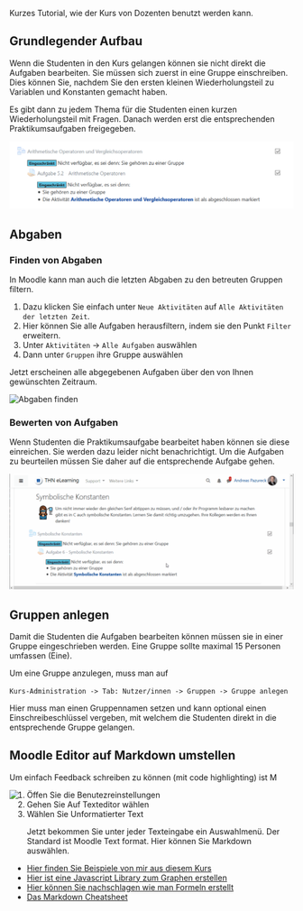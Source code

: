 Kurzes Tutorial, wie der Kurs von Dozenten benutzt werden kann.

## Grundlegender Aufbau

Wenn die Studenten in den Kurs gelangen können sie nicht direkt die Aufgaben bearbeiten. Sie müssen sich zuerst in eine Gruppe einschreiben. Dies können Sie, nachdem Sie den ersten kleinen Wiederholungsteil zu Variablen und Konstanten gemacht haben.

Es gibt dann zu jedem Thema für die Studenten einen kurzen Wiederholungsteil mit Fragen. Danach werden erst die entsprechenden Praktikumsaufgaben freigegeben.

![Praktikumsaufgabe](https://raw.githubusercontent.com/apazureck/Info1Praktikum/master/moodlekurs/ablauf_praktikumsaufgabe.PNG)

## Abgaben

### Finden von Abgaben

In Moodle kann man auch die letzten Abgaben zu den betreuten Gruppen filtern. 

1. Dazu klicken Sie einfach unter `Neue Aktivitäten` auf `Alle Aktivitäten der letzten Zeit`. 
2. Hier können Sie alle Aufgaben herausfiltern, indem sie den Punkt `Filter` erweitern.
3. Unter `Aktivitäten` -> `Alle Aufgaben` auswählen
4. Dann unter `Gruppen` ihre Gruppe auswählen

Jetzt erscheinen alle abgegebenen Aufgaben über den von Ihnen gewünschten Zeitraum.

![Abgaben finden](https://raw.githubusercontent.com/apazureck/Info1Praktikum/master/moodlekurs/dozenteninfo/finden_abgaben.gif)

### Bewerten von Aufgaben
 
Wenn Studenten die Praktikumsaufgabe bearbeitet haben können sie diese einreichen. Sie werden dazu leider nicht benachrichtigt. Um die Aufgaben zu beurteilen müssen Sie daher auf die entsprechende Aufgabe gehen.

![Bewertung](https://raw.githubusercontent.com/apazureck/Info1Praktikum/master/moodlekurs/bewertung.gif)

## Gruppen anlegen

Damit die Studenten die Aufgaben bearbeiten können müssen sie in einer Gruppe eingeschrieben werden. Eine Gruppe sollte maximal 15 Personen umfassen (Eine).

Um eine Gruppe anzulegen, muss man auf

`Kurs-Administration -> Tab: Nutzer/innen -> Gruppen -> Gruppe anlegen`

Hier muss man einen Gruppennamen setzen und kann optional einen Einschreibeschlüssel vergeben, mit welchem die Studenten direkt in die entsprechende Gruppe gelangen.

## Moodle Editor auf Markdown umstellen

Um einfach Feedback schreiben zu können (mit code highlighting) ist M

<img src="https://elearning.ohmportal.de/pluginfile.php/473834/mod_folder/content/0/einstellungen.PNG" style="float: left;margin-right:15px" height="200px"/>

1. Öffen Sie die Benutezreinstellungen
2. Gehen Sie Auf Texteditor wählen
3. Wählen Sie Unformatierter Text

Jetzt bekommen Sie unter jeder Texteingabe ein Auswahlmenü. Der Standard ist Moodle Text format. Hier können Sie Markdown auswählen.

* [Hier finden Sie Beispiele von mir aus diesem Kurs](https://github.com/apazureck/Info1Praktikum/tree/master/moodlekurs)
* [Hier ist eine Javascript Library zum Graphen erstellen](https://mermaid-js.github.io/)
* [Hier können Sie nachschlagen wie man Formeln erstellt](https://csrgxtu.github.io/2015/03/20/Writing-Mathematic-Fomulars-in-Markdown/)
* [Das Markdown Cheatsheet](https://github.com/adam-p/markdown-here/wiki/Markdown-Cheatsheet)